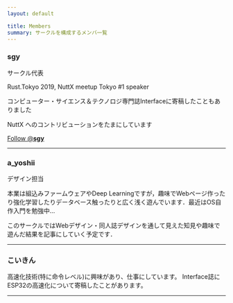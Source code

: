 ```yaml
---
layout: default

title: Members
summary: サークルを構成するメンバ一覧
---
```


### sgy
サークル代表

Rust.Tokyo 2019, NuttX meetup Tokyo #1 speaker

コンピューター・サイエンス＆テクノロジ専門誌Interfaceに寄稿したこともありました

NuttX へのコントリビューションをたまにしています

<a href="https://twitter.com/__sgy__?ref_src=twsrc%5Etfw" class="twitter-follow-button" data-show-count="false">Follow @__sgy__</a><script async src="https://platform.twitter.com/widgets.js" charset="utf-8"></script>

<hr>

### a_yoshii

デザイン担当

本業は組込みファームウェアやDeep Learningですが，趣味でWebページ作ったり強化学習したりデータベース触ったりと広く浅く遊んでいます．最近はOS自作入門を勉強中...

このサークルではWebデザイン・同人誌デザインを通して見えた知見や趣味で遊んだ結果を記事にしていく予定です．

<hr>

### こいきん

高速化技術(特に命令レベル)に興味があり、仕事にしています。
Interface誌にESP32の高速化について寄稿したことがあります。

<hr>
